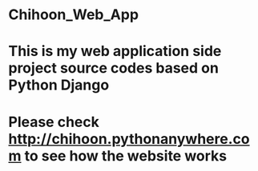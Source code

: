# Chihoon_Web_App
# This is my web application side project source codes based on Python Django
# Please check http://chihoon.pythonanywhere.com to see how the website works
